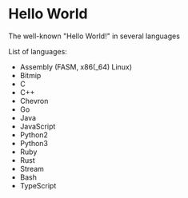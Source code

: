 # Hello World

The well-known "Hello World!" in several languages

List of languages:

- Assembly (FASM, x86(\_64) Linux)
- Bitmip
- C
- C++
- Chevron
- Go
- Java
- JavaScript
- Python2
- Python3
- Ruby
- Rust
- Stream
- Bash
- TypeScript
